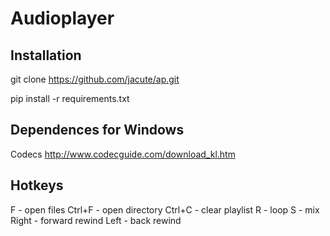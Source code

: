 # Audioplayer


## Installation

git clone https://github.com/jacute/ap.git

pip install -r requirements.txt


## Dependences for Windows

Codecs
http://www.codecguide.com/download_kl.htm


## Hotkeys

F - open files
Ctrl+F - open directory
Ctrl+C - clear playlist
R - loop
S - mix
Right - forward rewind
Left - back rewind
